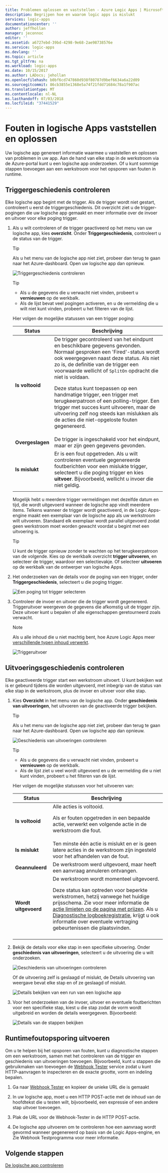 ```yaml
---
title: Problemen oplossen en vaststellen - Azure Logic Apps | Microsoft Docs
description: Begrijpen hoe en waarom logic apps is mislukt
services: logic-apps
documentationcenter: ''
author: jeffhollan
manager: jeconnoc
editor: ''
ms.assetid: a6727ebd-39bd-4298-9e68-2ae98738576e
ms.service: logic-apps
ms.devlang: ''
ms.topic: article
ms.tgt_pltfrm: na
ms.workload: logic-apps
ms.date: 10/15/2017
ms.author: LADocs; jehollan
ms.openlocfilehash: b0bf6cd747860d938f80787d9bef6634a6a22d09
ms.sourcegitcommit: 86cb3855e1368e5a74f21fdd71684c78a1f907ac
ms.translationtype: MT
ms.contentlocale: nl-NL
ms.lasthandoff: 07/03/2018
ms.locfileid: "37441529"
---
```

# <a name="troubleshoot-and-diagnose-logic-app-failures"></a>Fouten in logische Apps vaststellen en oplossen

Uw logische app genereert informatie waarmee u vaststellen en oplossen van problemen in uw app. Aan de hand van elke stap in de werkstroom via de Azure-portal kunt u een logische app onderzoeken. Of u kunt sommige stappen toevoegen aan een werkstroom voor het opsporen van fouten in runtime.

## <a name="review-trigger-history"></a>Triggergeschiedenis controleren

Elke logische app begint met de trigger. Als de trigger wordt niet gestart, controleert u eerst de triggergeschiedenis. Dit overzicht ziet u de trigger-pogingen die uw logische app gemaakt en meer informatie over de invoer en uitvoer voor elke poging trigger.

1. Als u wilt controleren of de trigger geactiveerd op het menu van uw logische app, kies **overzicht**. Onder **Triggergeschiedenis**, controleert u de status van de trigger.

   > [!TIP]
   > Als u het menu van de logische app niet ziet, probeer dan terug te gaan naar het Azure-dashboard. Open uw logische app dan opnieuw.

   ![Triggergeschiedenis controleren](./media/logic-apps-diagnosing-failures/logic-app-trigger-history-overview.png)

   > [!TIP]
   > * Als u de gegevens die u verwacht niet vinden, probeert u **vernieuwen** op de werkbalk.
   > * Als de lijst bevat veel pogingen activeren, en u de vermelding die u wilt niet kunt vinden, probeert u het filteren van de lijst.

   Hier volgen de mogelijke statussen van een trigger poging:

   | Status | Beschrijving | 
   | ------ | ----------- | 
   | **Is voltooid** | De trigger gecontroleerd van het eindpunt en beschikbare gegevens gevonden. Normaal gesproken een 'Fired'-status wordt ook weergegeven naast deze status. Als niet zo is, de definitie van de trigger een voorwaarde wellicht of `SplitOn` opdracht die niet is voldaan. <p>Deze status kunt toepassen op een handmatige trigger, een trigger met terugkeerpatroon of een polling-trigger. Een trigger met succes kunt uitvoeren, maar de uitvoering zelf nog steeds kan mislukken als de acties die niet-opgeloste fouten gegenereerd. | 
   | **Overgeslagen** | De trigger is ingeschakeld voor het eindpunt, maar er zijn geen gegevens gevonden. | 
   | **Is mislukt** | Er is een fout opgetreden. Als u wilt controleren eventuele gegenereerde foutberichten voor een mislukte trigger, selecteert u die poging trigger en kies **uitvoer**. Bijvoorbeeld, wellicht u invoer die niet geldig. | 
   ||| 

   Mogelijk hebt u meerdere trigger vermeldingen met dezelfde datum en tijd, die wordt uitgevoerd wanneer de logische app vindt meerdere items. 
   Telkens wanneer de trigger wordt geactiveerd, in de Logic Apps-engine maakt een exemplaar van de logische app als uw werkstroom wilt uitvoeren. Standaard elk exemplaar wordt parallel uitgevoerd zodat geen werkstroom moet worden gewacht voordat u begint met een uitvoering is.

   > [!TIP]
   > U kunt de trigger opnieuw zonder te wachten op het terugkeerpatroon van de volgende. Kies op de werkbalk overzicht **trigger uitvoeren**, en selecteer de trigger, waardoor een selectievakje. Of selecteer **uitvoeren** op de werkbalk van de ontwerper van logische Apps.

3. Het onderzoeken van de details voor de poging van een trigger, onder **Triggergeschiedenis**, selecteert u die poging trigger. 

   ![Een poging tot trigger selecteren](./media/logic-apps-diagnosing-failures/logic-app-trigger-history.png)

4. Controleer de invoer en uitvoer die de trigger wordt gegenereerd. Triggeruitvoer weergeven de gegevens die afkomstig uit de trigger zijn. Deze uitvoer kunt u bepalen of alle eigenschappen geretourneerd zoals verwacht.

   > [!NOTE]
   > Als u alle inhoud die u niet machtig bent, hoe Azure Logic Apps meer [verschillende typen inhoud verwerkt](../logic-apps/logic-apps-content-type.md).

   ![Triggeruitvoer](./media/logic-apps-diagnosing-failures/trigger-outputs.png)

## <a name="review-run-history"></a>Uitvoeringsgeschiedenis controleren

Elke geactiveerde trigger start een werkstroom uitvoert. U kunt bekijken wat is er gebeurd tijdens die worden uitgevoerd, met inbegrip van de status van elke stap in de werkstroom, plus de invoer en uitvoer voor elke stap.

1. Kies **Overzicht** in het menu van de logische app. Onder **geschiedenis van uitvoeringen**, het uitvoeren van de geactiveerde trigger bekijken.

   > [!TIP]
   > Als u het menu van de logische app niet ziet, probeer dan terug te gaan naar het Azure-dashboard. Open uw logische app dan opnieuw.

   ![Geschiedenis van uitvoeringen controleren](./media/logic-apps-diagnosing-failures/logic-app-runs-history-overview.png)

   > [!TIP]
   > * Als u de gegevens die u verwacht niet vinden, probeert u **vernieuwen** op de werkbalk.
   > * Als de lijst ziet u veel wordt uitgevoerd en u de vermelding die u niet kunt vinden, probeert u het filteren van de lijst.

   Hier volgen de mogelijke statussen voor het uitvoeren van:

   | Status | Beschrijving | 
   | ------ | ----------- | 
   | **Is voltooid** | Alle acties is voltooid. <p>Als er fouten opgetreden in een bepaalde actie, verwerkt een volgende actie in de werkstroom die fout. | 
   | **Is mislukt** | Ten minste één actie is mislukt en er is geen latere acties in de werkstroom zijn ingesteld voor het afhandelen van de fout. | 
   | **Geannuleerd** | De werkstroom werd uitgevoerd, maar heeft een aanvraag annuleren ontvangen. | 
   | **Wordt uitgevoerd** | De werkstroom wordt momenteel uitgevoerd. <p>Deze status kan optreden voor beperkte werkstromen, hetzij vanwege het huidige prijsschema. Zie voor meer informatie de [actie limieten op de pagina met prijzen](https://azure.microsoft.com/pricing/details/logic-apps/). Als u [Diagnostische logboekregistratie](../logic-apps/logic-apps-monitor-your-logic-apps.md), krijgt u ook informatie over eventuele vertraging gebeurtenissen die plaatsvinden. | 
   ||| 

2. Bekijk de details voor elke stap in een specifieke uitvoering. Onder **geschiedenis van uitvoeringen**, selecteert u de uitvoering die u wilt onderzoeken.

   ![Geschiedenis van uitvoeringen controleren](./media/logic-apps-diagnosing-failures/logic-app-run-history.png)

   Of de uitvoering zelf is geslaagd of mislukt, de Details uitvoering van weergave bevat elke stap en of ze geslaagd of mislukt.

   ![Details bekijken van een run van een logische app](./media/logic-apps-diagnosing-failures/logic-app-run-details.png)

3. Voor het onderzoeken van de invoer, uitvoer en eventuele foutberichten voor een specifieke stap, kiest u die stap zodat de vorm wordt uitgebreid en worden de details weergegeven. Bijvoorbeeld:

   ![Details van de stappen bekijken](./media/logic-apps-diagnosing-failures/logic-app-run-details-expanded.png)

## <a name="perform-runtime-debugging"></a>Runtimefoutopsporing uitvoeren

Om u te helpen bij het opsporen van fouten, kunt u diagnostische stappen om een werkstroom, samen met het controleren van de trigger en geschiedenis van uitvoeringen toevoegen. Bijvoorbeeld, kunt u stappen die gebruikmaken van toevoegen de [Webhook Tester](https://webhook.site/) service zodat u kunt HTTP-aanvragen te inspecteren en de exacte grootte, vorm en indeling bepalen.

1. Ga naar [Webhook Tester](https://webhook.site/) en kopieer de unieke URL die is gemaakt

2. In uw logische app, moet u een HTTP POST-actie met de inhoud van de hoofdtekst die u testen wilt, bijvoorbeeld, een expressie of een andere stap uitvoer toevoegen.

3. Plak de URL voor de Webhook-Tester in de HTTP POST-actie.

4. De logische app uitvoeren om te controleren hoe een aanvraag wordt gevormd wanneer gegenereerd op basis van de Logic Apps-engine, en Zie Webhook Testprogramma voor meer informatie.

## <a name="next-steps"></a>Volgende stappen

[De logische app controleren](../logic-apps/logic-apps-monitor-your-logic-apps.md)
